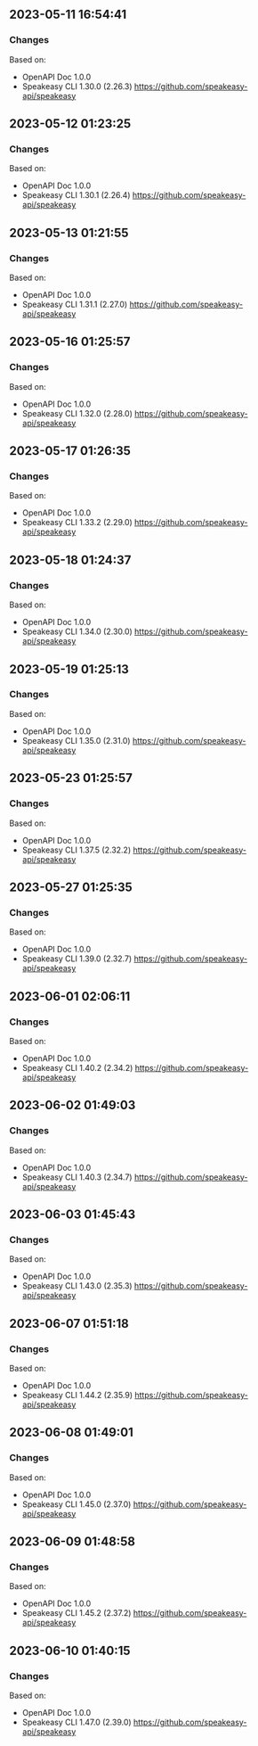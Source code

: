 

## 2023-05-11 16:54:41
### Changes
Based on:
- OpenAPI Doc 1.0.0 
- Speakeasy CLI 1.30.0 (2.26.3) https://github.com/speakeasy-api/speakeasy

## 2023-05-12 01:23:25
### Changes
Based on:
- OpenAPI Doc 1.0.0 
- Speakeasy CLI 1.30.1 (2.26.4) https://github.com/speakeasy-api/speakeasy

## 2023-05-13 01:21:55
### Changes
Based on:
- OpenAPI Doc 1.0.0 
- Speakeasy CLI 1.31.1 (2.27.0) https://github.com/speakeasy-api/speakeasy

## 2023-05-16 01:25:57
### Changes
Based on:
- OpenAPI Doc 1.0.0 
- Speakeasy CLI 1.32.0 (2.28.0) https://github.com/speakeasy-api/speakeasy

## 2023-05-17 01:26:35
### Changes
Based on:
- OpenAPI Doc 1.0.0 
- Speakeasy CLI 1.33.2 (2.29.0) https://github.com/speakeasy-api/speakeasy

## 2023-05-18 01:24:37
### Changes
Based on:
- OpenAPI Doc 1.0.0 
- Speakeasy CLI 1.34.0 (2.30.0) https://github.com/speakeasy-api/speakeasy

## 2023-05-19 01:25:13
### Changes
Based on:
- OpenAPI Doc 1.0.0 
- Speakeasy CLI 1.35.0 (2.31.0) https://github.com/speakeasy-api/speakeasy

## 2023-05-23 01:25:57
### Changes
Based on:
- OpenAPI Doc 1.0.0 
- Speakeasy CLI 1.37.5 (2.32.2) https://github.com/speakeasy-api/speakeasy

## 2023-05-27 01:25:35
### Changes
Based on:
- OpenAPI Doc 1.0.0 
- Speakeasy CLI 1.39.0 (2.32.7) https://github.com/speakeasy-api/speakeasy

## 2023-06-01 02:06:11
### Changes
Based on:
- OpenAPI Doc 1.0.0 
- Speakeasy CLI 1.40.2 (2.34.2) https://github.com/speakeasy-api/speakeasy

## 2023-06-02 01:49:03
### Changes
Based on:
- OpenAPI Doc 1.0.0 
- Speakeasy CLI 1.40.3 (2.34.7) https://github.com/speakeasy-api/speakeasy

## 2023-06-03 01:45:43
### Changes
Based on:
- OpenAPI Doc 1.0.0 
- Speakeasy CLI 1.43.0 (2.35.3) https://github.com/speakeasy-api/speakeasy

## 2023-06-07 01:51:18
### Changes
Based on:
- OpenAPI Doc 1.0.0 
- Speakeasy CLI 1.44.2 (2.35.9) https://github.com/speakeasy-api/speakeasy

## 2023-06-08 01:49:01
### Changes
Based on:
- OpenAPI Doc 1.0.0 
- Speakeasy CLI 1.45.0 (2.37.0) https://github.com/speakeasy-api/speakeasy

## 2023-06-09 01:48:58
### Changes
Based on:
- OpenAPI Doc 1.0.0 
- Speakeasy CLI 1.45.2 (2.37.2) https://github.com/speakeasy-api/speakeasy

## 2023-06-10 01:40:15
### Changes
Based on:
- OpenAPI Doc 1.0.0 
- Speakeasy CLI 1.47.0 (2.39.0) https://github.com/speakeasy-api/speakeasy